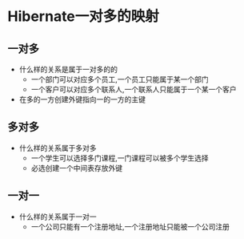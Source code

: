 # Hibernate一对多的映射

## 一对多

* 什么样的关系是属于一对多的的
  * 一个部门可以对应多个员工,一个员工只能属于某一个部门
  * 一个客户可以对应多个联系人,一个联系人只能属于一个某一个客户
* 在多的一方创建外键指向一的一方的主键

## 多对多

* 什么样的关系属于多对多
  * 一个学生可以选择多门课程,一门课程可以被多个学生选择
  * 必选创建一个中间表存放外键

## 一对一

* 什么样的关系属于一对一
  * 一个公司只能有一个注册地址,一个注册地址只能被一个公司注册